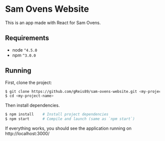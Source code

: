 # Sam Ovens Website

This is an app made with React for Sam Ovens.

## Requirements
* node `^4.5.0`
* npm `^3.0.0`

## Running

First, clone the project:

```bash
$ git clone https://github.com/gReis89/sam-ovens-website.git <my-project-name>
$ cd <my-project-name>
```

Then install dependencies.

```bash
$ npm install    # Install project dependencies
$ npm start      # Compile and launch (same as `npm start`)
```
If everything works, you should see the application running on http://localhost:3000/
